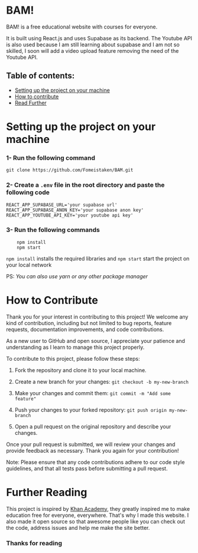 # BAM!

BAM! is a free educational website with courses for everyone.

It is built using React.js and uses Supabase as its backend. The Youtube API is also used because I am still learning about supabase and I am not so skilled, I soon will add a video upload feature removing the need of the Youtube API.

## Table of contents:
- [Setting up the project on your machine](#setup)
- [How to contribute](#contribute)
- [Read Further](#further)


# Setting up the project on your machine <a name="setup"></a>

### 1- Run the following command
    git clone https://github.com/Fomeistaken/BAM.git

### 2- Create a `.env` file in the root directory and paste the following code
    REACT_APP_SUPABASE_URL='your supabase url'
    REACT_APP_SUPABASE_ANON_KEY='your supabase anon key'
    REACT_APP_YOUTUBE_API_KEY='your youtube api key'

### 3- Run the following commands
        npm install
        npm start
`npm install` installs the required libraries and
`npm start` start the project on your local network

PS: _You can also use yarn or any other package manager_


# How to Contribute <a name="contribute"></a>
Thank you for your interest in contributing to this project! We welcome any kind of contribution, including but not limited to bug reports, feature requests, documentation improvements, and code contributions.

As a new user to GitHub and open source, I appreciate your patience and understanding as I learn to manage this project properly. 

To contribute to this project, please follow these steps:

1. Fork the repository and clone it to your local machine.

2. Create a new branch for your changes: `git checkout -b my-new-branch`

3. Make your changes and commit them: `git commit -m "Add some feature"`

4. Push your changes to your forked repository: `git push origin my-new-branch`

5. Open a pull request on the original repository and describe your changes.

Once your pull request is submitted, we will review your changes and provide feedback as necessary. Thank you again for your contribution!

Note: Please ensure that any code contributions adhere to our code style guidelines, and that all tests pass before submitting a pull request.

# Further Reading <a name="further"></a>

This project is inspired by [Khan Academy](https://www.khanacademy.org/), they greatly inspired me to make education free for everyone, everywhere. That's why I made this website. I also made it open source so that awesome people like you can check out the code, address issues and help me make the site better. 

### Thanks for reading